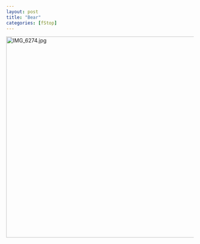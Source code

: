 ```yaml
---
layout: post
title: "Bear"
categories: [fStop]
---
```

<img alt="IMG_6274.jpg" src="http://www.botzilla.com/blog/pix2006/IMG_6274.jpg" width="807" height="538" border="0" />

<!--more-->

